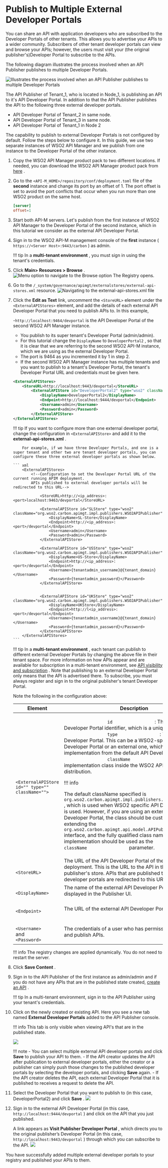 # Publish to Multiple External Developer Portals

You can share an API with application developers who are subscribed to the Developer Portals of other tenants. This allows you to advertise your APIs to a wider community. Subscribers of other tenant developer portals can view and browse your APIs; however, the users must visit your (the original publisher's)Developer Portal to subscribe to the APIs.

The following diagram illustrates the process involved when an API Publisher publishes to multiple Developer Portals.

![Illustrates the process involved when an API Publisher publishes to multiple Developer Portals]({{base_path}}/assets/attachments/103332470/103332466.png)

The API Publisher of Tenant\_1, who is located in Node\_1, is publishing an API to it's API Developer Portal. In addition to that the API Publisher publishes the API to the following three external developer portals.

-   API Developer Portal of Tenant\_2 in same node.
-   API Developer Portal of Tenant\_3 in same node.
-   API Developer Portal of Tenant\_1 in Node 2

The capability to publish to external Developer Portals is not configured by default. Follow the steps below to configure it. In this guide, we use two separate instances of WSO2 API Manager and we publish from one instance to the Developer Portal of the other instance.

1.  Copy the WSO2 API Manager product pack to two different locations.
    If needed, you can download the WSO2 API Manager product pack from [here](http://wso2.com/products/api-manager/) .
2.  Go to the `<API-M_HOME>/repository/conf/deployment.toml` file of the **second** instance and change its port by an offset of 1.
    The port offset is set to avoid the port conflicts that occur when you run more than one WSO2 product on the same host.

    ``` toml
    [server]
    offset=1
    ```

3.  Start both API-M servers.
    Let's publish from the first instance of WSO2 API Manager to the Developer Portal of the second instance, which in this tutorial we consider as the external API Developer Portal.
4.  Sign in to the WSO2 API-M management console of the **first** instance ( `https://<Server Host>:9443/carbon` ) as admin.

    !!! tip
            In a **multi-tenant environment** , you must sign in using the tenant's credentials.


5.  Click **Main&gt; Resources &gt; Browse** .
    ![Menu option to navigate to the Browse option]({{base_path}}/assets/attachments/103332470/103332465.png)
    The Registry opens.

6.  Go to the `/_system/governance/apimgt/externalstores/external-api-stores.xml` resource.
    ![Navigating to the external-api-stores.xml file]({{base_path}}/assets/attachments/103332470/103332464.png)

7.  Click the **Edit as Text** link, uncomment the `<StoreURL>` element under the `<ExternalAPIStores>` element, and add the details of each external API Developer Portal that you need to publish APIs to.
    In this example,

    -`http://localhost:9464/devportal` is the API Developer Portal of the second WSO2 API Manager instance.
    -   You publish to its super tenant's Developer Portal (admin/admin).
    -   For this tutorial change the `DisplayName` to `DeveloperPortal2` , so that it is clear that we are referring to the second WSO2 API-M instance, which we are using as the external Developer Portal.
    -   The port is 9464 as you incremented it by 1 in step 2.
    -   If the second WSO2 API Manager instance has multiple tenants and you want to publish to a tenant's Developer Portal, the tenant's Developer Portal URL and credentials must be given here.

    ``` xml
    <ExternalAPIStores>
        <StoreURL>http://localhost:9443/devportal</StoreURL>
            <ExternalAPIStore id="DeveloperPortal2" type="wso2" className="org.wso2.carbon.apimgt.impl.publishers.WSO2APIPublisher">
                <DisplayName>DeveloperPortal2</DisplayName>
                <Endpoint>http://localhost:9444/devportal</Endpoint>
                <Username>admin</Username>
                <Password>admin</Password>
            </ExternalAPIStore>
    </ExternalAPIStores>
    ```

    !!! tip
            If you want to configure more than one external developer portal, change the configuration in `<ExternalAPIStore>` and add it to the **external-api-stores.xml** .

            For example, if we have three Developer Portals, and one is a super tenant and other two are tenant developer portals, you can configure these three external developer portals as shown below.

        ``` xml
            <ExternalAPIStores>
                <!--Configuration to set the Developer Portal URL of the current running APIM deployment. 
                APIs published to external developer portals will be redirected to this URL-->
                
                    <StoreURL>http://<ip_address>:<port>localhost:9463/devportal</StoreURL>

                    <ExternalAPIStore id="SLStore" type="wso2" className="org.wso2.carbon.apimgt.impl.publishers.WSO2APIPublisher">
                        <DisplayName>SL-Store</DisplayName>
                        <Endpoint>http://<ip_address>:<port>/devportal</Endpoint>
                        <Username>admin</Username>
                        <Password>admin</Password>
                    </ExternalAPIStore>
                    
                    <ExternalAPIStore id="USStore" type="wso2" className="org.wso2.carbon.apimgt.impl.publishers.WSO2APIPublisher">
                        <DisplayName>US-Store</DisplayName>
                        <Endpoint>http://<ip_address>:<port>/devportal</Endpoint>
                        <Username>{tenantadmin_username}@{tenant_domain}</Username>
                        <Password>{tenantadmin_password}</Password>
                    </ExternalAPIStore>


                    <ExternalAPIStore id="UKStore" type="wso2" className="org.wso2.carbon.apimgt.impl.publishers.WSO2APIPublisher">
                        <DisplayName>UKStore</DisplayName>
                        <Endpoint>http://l<ip_address>:<port>/devportal</Endpoint>
                        <Username>{tenantadmin_username}@{tenant_domain}</Username>
                        <Password>{tenantadmin_password}</Password>
                    </ExternalAPIStore>
            </ExternalAPIStores>
        ```
    
    !!! tip
            In a **multi-tenant environment** , each tenant can publish to different external Developer Portals by changing the above file in their tenant space. For more information on how APIs appear and are available for subscription in a multi-tenant environment, see [API visibility and subscription](Key-Concepts_103328852.html#KeyConcepts-APIvisibilityandsubscription) . Note that publishing to an external Developer Portal only means that the API is advertised there. To subscribe, you must always register and sign in to the original publisher's tenant Developer Portal.


    Note the following in the configuration above:

    <table>
    <thead>
    <tr class="header">
    <th>Element</th>
    <th>Description</th>
    </tr>
    </thead>
    <tbody>
    <tr class="odd">
    <td><p><code>                &lt;ExternalAPIStore id=&quot;&quot; type=&quot;&quot; className=&quot;&quot;&gt;               </code></p></td>
    <td><div class="content-wrapper">
    <p><code>                 id                </code> : The external Developer Portal identifier, which is a unique value.<br />
    <code>                 type                </code> : The type of the Developer Portal. This can be a WSO2-specific API Developer Portal or an external one, which has a different implementation from the default API Developer Portal.<br />
    <code>                 className                </code> : The implementation class inside the WSO2 API Manager distribution.</p>
        !!! info
        <p>The default className specified is <code>                 org.wso2.carbon.apimgt.impl.publishers.WSO2APIPublisher                </code> , which is used when WSO2 specific API Developer Portal is used. However, if you are using an external API Developer Portal, the class should be customized by extending the <code>                                   org.wso2.carbon.apimgt.api.model.APIPublisher                                 </code> interface, and the fully qualified class name of the new implementation should be used as the <code>                 className                </code> parameter.</p>

    </div></td>
    </tr>
    <tr class="even">
    <td><p><code>                &lt;StoreURL&gt;               </code></p></td>
    <td>The URL of the API Developer Portal of the current API-M deployment. This is the URL to the API in the original publisher's store. APIs that are published to external developer portals are redirected to this URL.</td>
    </tr>
    <tr class="odd">
    <td><code>               &lt;DisplayName&gt;              </code></td>
    <td>The name of the external API Developer Portal that is displayed in the Publisher UI.</td>
    </tr>
    <tr class="even">
    <td><p><code>                &lt;Endpoint&gt;               </code></p></td>
    <td>The URL of the external API Developer Portal.</td>
    </tr>
    <tr class="odd">
    <td><code>               &lt;Username&gt;              </code> and <code>               &lt;Password&gt;              </code></td>
    <td><p>The credentials of a user who has permissions to create and publish APIs.</p></td>
    </tr>
    </tbody>
    </table>

    !!! info
            The registry changes are applied dynamically. You do not need to restart the server.


8.  Click **Save Content** .

9.  Sign in to the API Publisher of the first instance as admin/admin and if you do not have any APIs that are in the published state created, [create an API](/Learn/DesignAPI/CreateAPI/create-a-rest-api/) .

    !!! tip
            In a multi-tenant environment, sign in to the API Publisher using your tenant's credentials.


10. Click on the newly created or existing API.
    Here you see a new tab named **External Developer Portals** added to the API Publisher console.

    !!! info
            This tab is only visible when viewing API's that are in the published state.


    [![](../../../../assets/img/Learn/external-dev-portals.png)](../../../../assets/img/Learn/external-dev-portals.png)

    !!! note
            -   You can select multiple external API developer portals and click **Save** to publish your API to them.
            -   If the API creator updates the API after publication to external developer portals, either the creator or a publisher can simply push those changes to the published developer portals by selecting the developer portals, and clicking **Save** again.
            -   If the API creator deletes the API, each external Developer Portal that it is published to receives a request to delete the API.


11. Select the Developer Portal that you want to publish to (in this case, DeveloperPortal2) and click **Save** .
    [![](../../../../assets/img/Learn/publish-to-external-devportal.png)](../../../../assets/img/Learn/publish-to-external-devportal.png)

12. Sign in to the external API Developer Portal (in this case, `http://localhost:9444/devportal` ) and click on the API that you just published.

    A link appears as **Visit Publisher Developer Portal** , which directs you to the original publisher’s Developer Portal (in this case, `http://localhost:9443/devportal` ) through which you can subscribe to the API.
    [![](../../../../assets/img/Learn/external-dev-portals.png)](../../../../assets/img/Learn/external-dev-portals.png)

You have successfully added multiple external developer portals to your registry and published your APIs to them.
